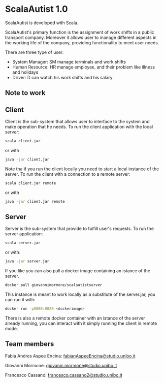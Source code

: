 # ScalaAutist 1.0

ScalaAutist is developed with Scala.

ScalaAutist's primary function is the assignment of work shifts in a public transport company.
Moreover it allows user to manage different aspects in the working life of the company, 
providing functionality to meet user needs.

There are three type of user: 
 - System Manager: SM manage terminals and work shifts
 - Human Resource: HR manage employee, and their problem like illness and holidays 
 - Driver: D can watch his work shifts and his salary
 
## Note to work
 
## Client
Client is the sub-system that allows user to interface to the system and make operation that he needs.
To run the client application with the local server:
```bash
scala client.jar
```
or with
```bash
java -jar client.jar
```
Note tha if you run the client locally you need to start a local instance of the server.
To run the client with a connection to a remote server:
```bash
scala client.jar remote
```
or with 
```bash
java -jar client.jar remote
```

## Server
Server is the sub-system that provide to fulfill user's requests.
To run the server application:
```bash
scala server.jar
```
or with:
```bash
java -jar server.jar
```
If you like you can also pull a docker image containing an istance of the server.
```bash
docker pull giovannimormone/scalautistserver
```
This instance is meant to work locally as a substitute of the server.jar, you can run it
with:
```bash
docker run -p8080:8080 <dockerimage>
```
There is also a remote docker container with an istance of the server already running, you can interact with it
simply running the client in remote mode.


## Team members

Fabia Andres Aspee Encina: fabianAspeeEncina@studio.unibo.it

Giovanni Mormone: giovanni.mormone@studio.unibo.it

Francesco Cassano: francesco.cassano2@studio.unibo.it
 
 